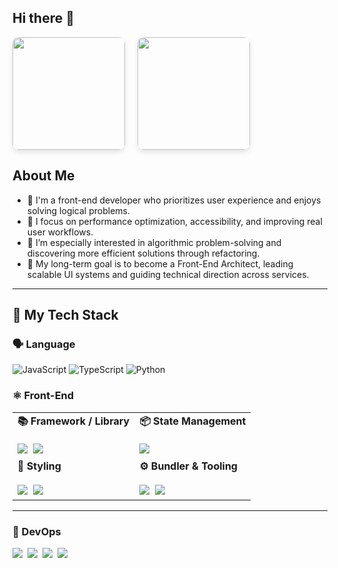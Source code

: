 ## Hi there 👋

<div style="display: flex; align-items: center; gap: 20px;">
  <img src="https://github-readme-stats.vercel.app/api?username=psi7218&show_icons=true&theme=radical" height="180" style="border-radius: 10px; box-shadow: 0 4px 8px rgba(0, 0, 0, 0.1);">
  <a href="https://solved.ac/psi7218">
    <img src="http://mazassumnida.wtf/api/v2/generate_badge?boj=psi7218" height="180" style="border-radius: 10px; box-shadow: 0 4px 8px rgba(0, 0, 0, 0.1);">
  </a>
</div>

## About Me

- 🌱 I'm a front-end developer who prioritizes user experience and enjoys solving logical problems.
- 🚀 I focus on performance optimization, accessibility, and improving real user workflows.
- 🧠 I’m especially interested in algorithmic problem-solving and discovering more efficient solutions through refactoring.
- 🎯 My long-term goal is to become a Front-End Architect, leading scalable UI systems and guiding technical direction across services.

---

## 🧠 My Tech Stack

### 🗣 Language
![JavaScript](https://img.shields.io/badge/JavaScript-F7DF1E?style=for-the-badge&logo=javascript&logoColor=black)
![TypeScript](https://img.shields.io/badge/TypeScript-007ACC?style=for-the-badge&logo=typescript&logoColor=white)
![Python](https://img.shields.io/badge/Python-3776AB?style=for-the-badge&logo=python&logoColor=white)

### ⚛️ Front-End


<table>
  <tr>
    <td><b>📚 Framework / Library</b><br><br>
      <img src="https://img.shields.io/badge/React-20232A?style=for-the-badge&logo=react&logoColor=61DAFB"/>&nbsp;
      <img src="https://img.shields.io/badge/Next.js-000000?style=for-the-badge&logo=nextdotjs&logoColor=white"/>
    </td>
    <td><b>📦 State Management</b><br><br>
      <img src="https://img.shields.io/badge/Zustand-333333?style=for-the-badge&logo=zustand&logoColor=white"/>&nbsp;
    </td>
  </tr>
  <tr>
    <td><b>🎨 Styling</b><br><br>
      <img src="https://img.shields.io/badge/Styled--Components-DB7093?style=for-the-badge&logo=styled-components&logoColor=white"/>&nbsp;
      <img src="https://img.shields.io/badge/TailwindCSS-06B6D4?style=for-the-badge&logo=tailwindcss&logoColor=white"/>
    </td>
    <td><b>⚙️ Bundler & Tooling</b><br><br>
      <img src="https://img.shields.io/badge/Webpack-8DD6F9?style=for-the-badge&logo=webpack&logoColor=black"/>&nbsp;
      <img src="https://img.shields.io/badge/Vite-646CFF?style=for-the-badge&logo=vite&logoColor=white"/>
    </td>
  </tr>
</table>

---


### 🧰 DevOps
<img src="https://img.shields.io/badge/Docker-2496ED?style=for-the-badge&logo=docker&logoColor=white"/>&nbsp;
<img src="https://img.shields.io/badge/Nginx-009639?style=for-the-badge&logo=nginx&logoColor=white"/>&nbsp;
<img src="https://img.shields.io/badge/GitHub%20Actions-2088FF?style=for-the-badge&logo=githubactions&logoColor=white"/>&nbsp;
<img src="https://img.shields.io/badge/AWS%20EC2-FF9900?style=for-the-badge&logo=amazonec2&logoColor=white"/>

